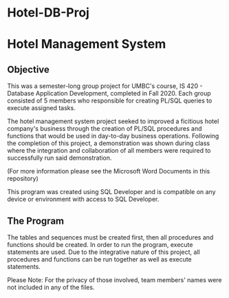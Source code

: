# Hotel-DB-Proj
# Hotel Management System

## Objective 
This was a semester-long group project for UMBC's course, IS 420 - Database Application Development, completed in Fall 2020.
Each group consisted of 5 members who responsible for creating PL/SQL queries to execute assigned tasks.

The hotel management system project seeked to improved a ficitious hotel company's business through the creation of PL/SQL procedures and functions that would be used in day-to-day business operations.
Following the completion of this project, a demonstration was shown during class where the integration and collaboration of all members were required to successfully run said demonstration.

(For more information please see the Microsoft Word Documents in this repository)

This program was created using SQL Developer and is compatible on any device or environment with access to SQL Developer.

## The Program
The tables and sequences must be created first, then all procedures and functions should be created.
In order to run the program, execute statements are used.
Due to the integrative nature of this project, all procedures and functions can be run together as well as execute statements. 



Please Note: 
For the privacy of those involved, team members' names were not included in any of the files.
